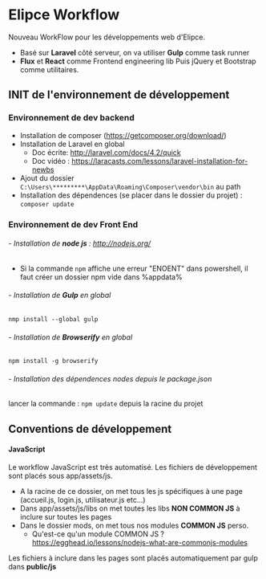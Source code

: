 # Elipce Workflow
Nouveau WorkFlow pour les développements web d'Elipce.
- Basé sur **Laravel** côté serveur, on va utiliser **Gulp** comme task runner
- **Flux** et **React** comme Frontend engineering lib
Puis jQuery et Bootstrap comme utilitaires.


## INIT de l'environnement de développement

### Environnement de dev backend
- Installation de composer (https://getcomposer.org/download/)
- Installation de Laravel en global
	- Doc écrite: http://laravel.com/docs/4.2/quick
	- Doc vidéo : https://laracasts.com/lessons/laravel-installation-for-newbs
- Ajout du dossier ```C:\Users\*********\AppData\Roaming\Composer\vendor\bin``` au path
- Installation des dépendences (se placer dans le dossier du projet) : 
```composer update```

### Environnement de dev Front End
###### - Installation de **node js** : http://nodejs.org/
- Si la commande ```npm``` affiche une erreur "ENOENT" dans powershell, il faut créer un dossier npm vide dans %appdata%

###### - Installation de **Gulp** en global
```nmp install --global gulp```

###### - Installation de **Browserify** en global
```npm install -g browserify```

###### - Installation des dépendences nodes depuis le package.json
lancer la commande : ```npm update``` depuis la racine du projet

## Conventions de développement
#### JavaScript
Le workflow JavaScript est très automatisé. Les fichiers de développement sont placés sous app/assets/js.
- A la racine de ce dossier, on met tous les js spécifiques à une page (accueil.js, login.js, utilisateur.js etc...)
- Dans app/assets/js/libs on met toutes les libs **NON COMMON JS** à inclure sur toutes les pages 
- Dans le dossier mods, on met tous nos modules **COMMON JS** perso.
    - Qu'est-ce qu'un module COMMON JS ? https://egghead.io/lessons/nodejs-what-are-commonjs-modules

Les fichiers à inclure dans les pages sont placés automatiquement par gulp dans **public/js**